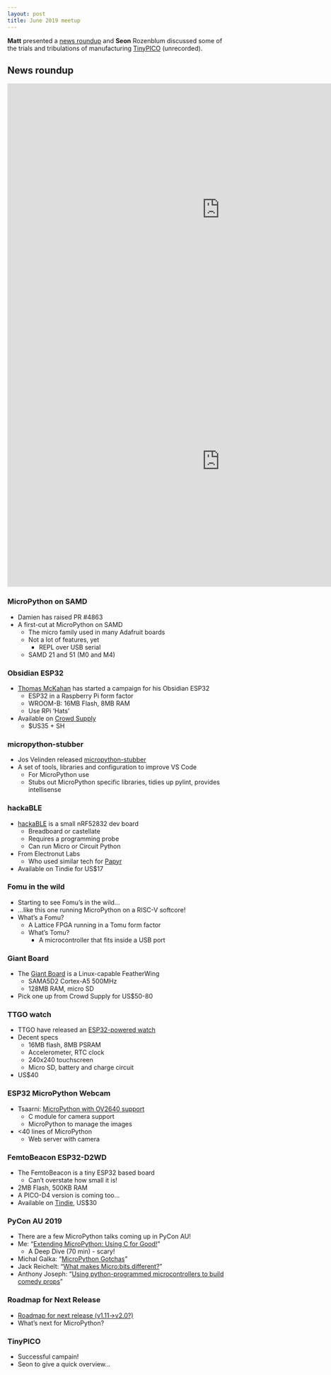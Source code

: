 ```yaml
---
layout: post
title: June 2019 meetup
---
```


**Matt** presented a [news roundup](#News-roundup) and **Seon** Rozenblum discussed some of the trials and tribulations of manufacturing [TinyPICO](http://tinypico.com/) (unrecorded).

## News roundup
<a name="News-roundup"></a>
<iframe src="https://docs.google.com/presentation/d/e/2PACX-1vQCG8KM6QDgFNnD-jEU10LHd7-9HPbufb7UJ42wG9PMiLytWqaidmWgo4JOtOWPUpI1DqDfwem1rD9r/embed?start=false&loop=false&delayms=3000" frameborder="0" width="960" height="569" allowfullscreen="true" mozallowfullscreen="true" webkitallowfullscreen="true"></iframe>

<iframe width="960" height="569" src="https://www.youtube.com/embed/JT-LHqwBxjY" frameborder="0" allow="accelerometer; autoplay; encrypted-media; gyroscope; picture-in-picture" allowfullscreen></iframe>

### MicroPython on SAMD

* Damien has raised PR #4863
* A first-cut at MicroPython on SAMD
  - The micro family used in many Adafruit boards
  - Not a lot of features, yet
    - REPL over USB serial
  - SAMD 21 and 51 (M0 and M4)

### Obsidian ESP32
* [Thomas McKahan](https://twitter.com/TonyMac_32) has started a campaign for his Obsidian ESP32
  - ESP32 in a Raspberry Pi form factor
  - WROOM-B: 16MB Flash, 8MB RAM
  - Use RPi ‘Hats’ 
* Available on [Crowd Supply](https://www.crowdsupply.com/thomas-mckahan/obsidian-esp32)
  - $US35 + SH

### micropython-stubber
* Jos Velinden released [micropython-stubber](https://github.com/Josverl/micropython-stubber)
* A set of tools, libraries and configuration to improve VS Code 
  - For MicroPython use
  - Stubs out MicroPython specific libraries, tidies up pylint, provides intellisense

### hackaBLE
* [hackaBLE](https://www.tindie.com/products/ElectronutLabs/hackable-tiny-nrf52832-ble-development-board/) is a small nRF52832 dev board
  - Breadboard or castellate
  - Requires a programming probe
  - Can run Micro or Circuit Python
* From Electronut Labs
  - Who used similar tech for [Papyr](https://docs.electronut.in/papyr/)
* Available on Tindie for US$17

### Fomu in the wild
* Starting to see Fomu’s in the wild...
* ...like this one running MicroPython on a RISC-V softcore!
* What’s a Fomu?
  - A Lattice FPGA running in a Tomu form factor
  - What’s Tomu?
    - A microcontroller that fits inside a USB port

### Giant Board
* The [Giant Board](https://www.crowdsupply.com/groboards/giant-board) is a Linux-capable FeatherWing
  - SAMA5D2 Cortex-A5 500MHz
  - 128MB RAM, micro SD
* Pick one up from Crowd Supply for US$50-80

### TTGO watch
* TTGO have released an [ESP32-powered watch](https://www.aliexpress.com/item/33038999162.html?gps-id=pcStoreJustForYou&scm=1007.23125.122752.0&scm_id=1007.23125.122752.0&scm-url=1007.23125.122752.0&pvid=f1c13ef6-a1ca-40b5-99d9-6b3f91044668&spm=a2g1y.12024536.smartJustForYou_119456509.0)
* Decent specs
  - 16MB flash, 8MB PSRAM
  - Accelerometer, RTC clock
  - 240x240 touchscreen
  - Micro SD, battery and charge circuit
* US$40

### ESP32 MicroPython Webcam
* Tsaarni: [MicroPython with OV2640 support](https://github.com/tsaarni/esp32-micropython-webcam)
  - C module for camera support
  - MicroPython to manage the images
* <40 lines of MicroPython
  - Web server with camera

### FemtoBeacon ESP32-D2WD
* The FemtoBeacon is a tiny ESP32 based board
  - Can’t overstate how small it is!
* 2MB Flash, 500KB RAM
* A PICO-D4 version is coming too...
* Available on [Tindie](https://www.tindie.com/products/femtoduino/femtobeacon-esp32-d2wd-wifibluetooth-coin/), US$30

### PyCon AU 2019
* There are a few MicroPython talks coming up in PyCon AU!
* Me: “[Extending MicroPython: Using C for Good!](https://2019.pycon-au.org/talks/extending-micropython-using-c-for-good)”
  - A Deep Dive (70 min) - scary!
* Michal Galka: “[MicroPython Gotchas](https://2019.pycon-au.org/talks/micropython-gotchas)”
* Jack Reichelt: “[What makes Micro:bits different?](https://2019.pycon-au.org/talks/what-makes-microbits-different)”
* Anthony Joseph: “[Using python-programmed microcontrollers to build comedy props](https://2019.pycon-au.org/talks/using-python-programmed-microcontrollers-to-build-comedy-props)”

### Roadmap for Next Release
* [Roadmap for next release (v1.11->v2.0?)](https://github.com/micropython/micropython/issues/4821)
* What’s next for MicroPython?

### TinyPICO
* Successful campain!
* Seon to give a quick overview...
